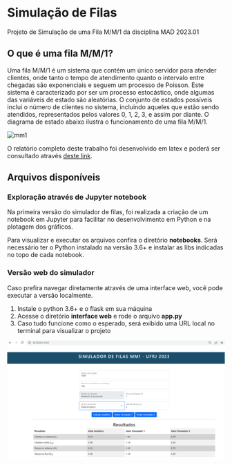 # Simulação de Filas

Projeto de Simulação de uma Fila M/M/1 da disciplina MAD 2023.01

## O que é uma fila M/M/1?

Uma fila M/M/1 é um sistema que contém um único servidor para atender clientes, onde tanto o tempo de atendimento quanto o intervalo entre chegadas são exponenciais e seguem um processo de Poisson. Este sistema é caracterizado por ser um processo estocástico, onde algumas das variáveis de estado são aleatórias. O conjunto de estados possíveis inclui o número de clientes no sistema, incluindo aqueles que estão sendo atendidos, representados pelos valores 0, 1, 2, 3, e assim por diante. O diagrama de estado abaixo ilustra o funcionamento de uma fila M/M/1.

![mm1](https://encrypted-tbn0.gstatic.com/images?q=tbn:ANd9GcRGt76gFxBmh4ed4rrE_ozKqWgnqjwhSvzhrxdy9bluP1BuJK3gMDo2z3mersDHqtcnn70&usqp=CAU)


O relatório completo deste trabalho foi desenvolvido em latex e poderá ser consultado através [deste link](https://www.overleaf.com/read/cbtghctbjzkx).


## Arquivos disponíveis

### Exploração através de Jupyter notebook

Na primeira versão do simulador de filas, foi realizada a criação de um notebook em Jupyter para facilitar no desenvolvimento em Python e na plotagem dos gráficos.

Para visualizar e executar os arquivos confira o diretório **notebooks**.
Será necessário ter o Python instalado na versão 3.6+ e instalar as libs indicadas no topo de cada notebook.

### Versão web do simulador

Caso prefira navegar diretamente através de uma interface web, você pode executar a versão localmente.

1. Instale o python 3.6+ e o flask em sua máquina
2. Acesse o diretório **interface web** e rode o arquivo **app.py**
3. Caso tudo funcione como o esperado, será exibido uma URL local no terminal para visualizar o projeto 

![Imagem do projeto local](imagens/interface_local.PNG)

